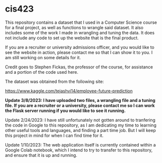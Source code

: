 # cis423

This repository contains a dataset that I used in a Computer Science course for a final project, as well as functions to wrangle said dataset. It also includes some of the work I made in wrangling and tuning the data. It does not include any code to set up the website that is the final product.

If you are a recruiter or university admissions officer, and you would like to see the website in action, please contact me so that I can show it to you. I am still working on some details for it.

Credit goes to Stephen Fickas, the professor of the course, for assistance and a portion of the code used here.

The dataset was obtained from the following site:

https://www.kaggle.com/tejashvi14/employee-future-prediction

**Update 3/8/2023: I have uploaded two files, a wrangling file and a tuning file. If you are a recruiter or a university, please contact me so I can work the Flask server running if you would like to see it running.**

Update 2/24/2023: I have still unfortunately not gotten around to tranfering the code in Google to this repository, as I am dedicating my time to learning other useful tools and languages, and finding a part time job. But I will keep this project in mind for when I can find time for it.

Update 1/10/2023: The web application itself is currently contained within a Google Colab notebook, which I intend to try to transfer to this repository, and ensure that it is up and running.
